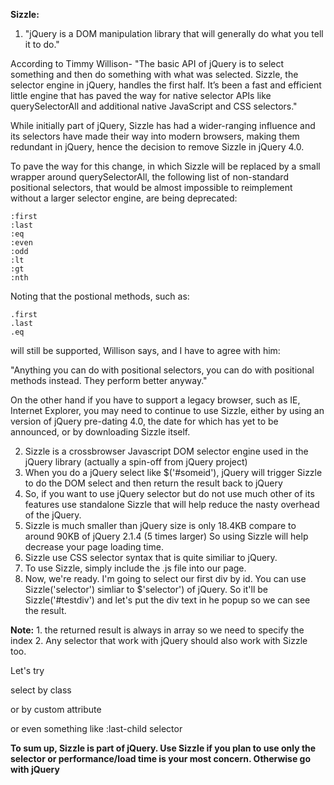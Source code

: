  **Sizzle:** 
1. \"jQuery is a DOM manipulation library that will generally do what you tell it to do.\"

According to Timmy Willison-
"The basic API of jQuery is to select something and then do something with what was selected. Sizzle, the selector engine in jQuery, handles the first half. It’s been a fast and efficient little engine that has paved the way for native selector APIs like querySelectorAll and additional native JavaScript and CSS selectors."

While initially part of jQuery, Sizzle has had a wider-ranging influence and its selectors have made their way into modern browsers, making them redundant in jQuery, hence the decision to remove Sizzle in jQuery 4.0.

To pave the way for this change, in which Sizzle will be replaced by a small wrapper around querySelectorAll, the following list of non-standard positional selectors, that would be almost impossible to reimplement without a larger selector engine, are being deprecated:
```
:first
:last 
:eq
:even
:odd
:lt
:gt
:nth
```
Noting that the postional methods, such as: 
```
.first
.last 
.eq
```
will still be supported, Willison says, and I have to agree with him: 

"Anything you can do with positional selectors, you can do with positional methods instead. They perform better anyway."

On the other hand if you have to support a legacy browser, such as IE, Internet Explorer, you may need to continue to use Sizzle, either by using an version of jQuery pre-dating 4.0, the date for which has yet to be announced, or by downloading Sizzle itself.

2. Sizzle is a crossbrowser Javascript DOM selector engine used in the jQuery library (actually a spin-off from jQuery project)
3. When you do a jQuery select like $('#someid'), jQuery will trigger Sizzle to 
do the DOM select and then return the result back to jQuery
4. So, if you want to use jQuery selector but do not use much other of its 
features use standalone Sizzle that will help reduce the nasty overhead of 
the jQuery.
5. Sizzle is much smaller than jQuery size is only 18.4KB compare to around 90KB of jQuery 2.1.4 (5 times larger) So using Sizzle will help decrease your page loading time.
6. Sizzle use CSS selector syntax that is quite similiar to jQuery.
7. To use Sizzle, simply include the .js file into our page.
8. Now, we're ready. I'm going to select our first div by id. You can use Sizzle('selector') simliar to $'selector') of jQuery. So it'll be Sizzle('#testdiv') and let's put the div text in he popup so we can see the result. 

**Note:** 1. the returned result is always in array so we need to specify the index
2. Any selector that work with jQuery should also work with Sizzle too. 

Let's try 

select by class

or by custom attribute

or even something like :last-child selector


__To sum up, Sizzle is part of jQuery. Use Sizzle if you plan to use only the selector or performance/load time is your most concern. Otherwise go with jQuery__


